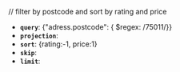 // filter by postcode and sort by rating and price

- **`query`**: {"adress.postcode": { $regex: /75011/}}
- **`projection`**:
- **`sort`**: {rating:-1, price:1}
- **`skip`**:
- **`limit`**:
